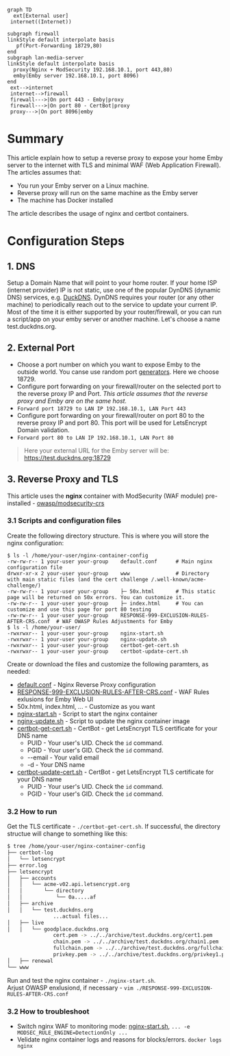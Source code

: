 ```mermaid
graph TD
  ext[External user]
 internet((Internet))

subgraph firewall
linkStyle default interpolate basis
   pf(Port-Forwarding 18729,80)
end
subgraph lan-media-server
linkStyle default interpolate basis
  proxy(Nginx + ModSecurity 192.168.10.1, port 443,80)
  emby(Emby server 192.168.10.1, port 8096)
end
 ext-->internet
 internet-->firewall
 firewall--->|On port 443 - Emby|proxy
 firewall--->|On port 80 - CertBot|proxy
 proxy--->|On port 8096|emby
```

# Summary
This article explain how to setup a reverse proxy to expose your home Emby server to the internet with TLS and minimal WAF (Web Application Firewall).  
The articles assumes that:
- You run your Emby server on a Linux machine.
- Reverse proxy will run on the same machine as the Emby server 
- The machine has Docker installed

The article describes the usage of nginx and certbot containers.

# Configuration Steps
## 1. DNS
Setup a Domain Name that will point to your home router. If your home ISP (internet provider) IP is not static, use one of the popular DynDNS (dynamic DNS) services, e.g. [DuckDNS](https://www.duckdns.org/). DynDNS requires your router (or any other machine) to periodically reach out to the service to update your current IP. Most of the time it is either supported by your router/firewall, or you can run a script/app on your emby server or another machine. Let's choose a name test.duckdns.org.
## 2. External Port
  - Choose a port number on which you want to expose Emby to the outside world. You canse use random port [generators](https://it-tools.tech/random-port-generator). Here we choose 18729.
  - Configure port forwarding on your firewall/router on the selected port to the reverse proxy IP and Port. *This article assumes that the reverse proxy and Emby are on the same host.*
  - `Forward port 18729 to LAN IP 192.168.10.1, LAN Port 443`
  - Configure port forwarding on your firewall/router on port 80 to the reverse proxy IP and port 80. This port will be used for LetsEncrypt Domain validation.
  - `Forward port 80 to LAN IP 192.168.10.1, LAN Port 80` 
    
> Here your external URL for the Emby server will be: https://test.duckdns.org:18729

## 3. Reverse Proxy and TLS
This article uses the **nginx** container with ModSecurity (WAF module) pre-installed - [owasp/modsecurity-crs](https://github.com/coreruleset/coreruleset)  

### 3.1 Scripts and configuration files
Create the following directory structure. This is where you will store the nginx configuration:  
```
$ ls -l /home/your-user/nginx-container-config
-rw-rw-r-- 1 your-user your-group    default.conf      # Main nginx configuration file
drwxr-xr-x 2 your-user your-group    www               # Directory with main static files (and the cert challenge /.well-known/acme-challenge/)
-rw-rw-r-- 1 your-user your-group    ├─ 50x.html       # This static page will be returned on 50x errors. You can customize it.
-rw-rw-r-- 1 your-user your-group    ├─ index.html     # You can customize and use this page for port 80 testing
-rw-rw-r-- 1 your-user your-group    RESPONSE-999-EXCLUSION-RULES-AFTER-CRS.conf  # WAF OWASP Rules Adjustments for Emby
$ ls -l /home/your-user/
-rwxrwxr-- 1 your-user your-group    nginx-start.sh       
-rwxrwxr-- 1 your-user your-group    nginx-update.sh 
-rwxrwxr-- 1 your-user your-group    certbot-get-cert.sh
-rwxrwxr-- 1 your-user your-group    certbot-update-cert.sh
```
  
Create or download the files and customize the following paramters, as needed:
- [default.conf](./default.conf) - Nginx Reverse Proxy configuration
- [RESPONSE-999-EXCLUSION-RULES-AFTER-CRS.conf](./RESPONSE-999-EXCLUSION-RULES-AFTER-CRS.conf) - WAF Rules exlusions for Emby Web UI
- 50x.html, index.html, ... - Customize as you want
- [nginx-start.sh](nginx-start.sh) - Script to start the nginx container
- [nginx-update.sh](nginx-update.sh) - Script to update the nginx container image
- [certbot-get-cert.sh](certbot-get-cert.sh) - CertBot - get LetsEncrypt TLS certificate for your DNS name
  - PUID - Your user's UID. Check the `id` command.
  - PGID - Your user's GID. Check the `id` command.
  - --email - Your valid email
  - -d - Your DNS name
- [certbot-update-cert.sh](certbot-get-cert.sh) - CertBot - get LetsEncrypt TLS certificate for your DNS name
  - PUID - Your user's UID. Check the `id` command.
  - PGID - Your user's GID. Check the `id` command.


### 3.2 How to run
Get the TLS certificate - `./certbot-get-cert.sh`. If successful, the directory structue will change to something like this:
```sh
$ tree /home/your-user/nginx-container-config
├── certbot-log
│   └── letsencrypt
├── error.log
├── letsencrypt
│   ├── accounts
│   │   └── acme-v02.api.letsencrypt.org
│   │       └── directory
│   │           └── 0a.....af
│   ├── archive
│   │   └── test.duckdns.org
               ...actual files...
│   ├── live
│   │   └── goodplace.duckdns.org
               cert.pem -> ../../archive/test.duckdns.org/cert1.pem
               chain.pem -> ../../archive/test.duckdns.org/chain1.pem
               fullchain.pem -> ../../archive/test.duckdns.org/fullchain1.pem
               privkey.pem -> ../../archive/test.duckdns.org/privkey1.pem
│   ├── renewal
└── www
```

Run and test the nginx container - `./nginx-start.sh`.  
Arjust OWASP enxlusiond, if necessary - `vim ./RESPONSE-999-EXCLUSION-RULES-AFTER-CRS.conf`


### 3.2 How to troubleshoot
- Switch nginx WAF to monitoring mode: [nginx-start.sh](nginx-start.sh), `... -e MODSEC_RULE_ENGINE=DetectionOnly ...`
- Velidate nginx container logs and reasons for blocks/errors. `docker logs nginx`
